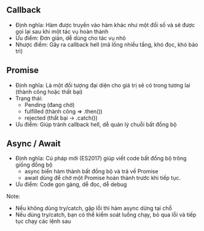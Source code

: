 ## Callback
- Định nghĩa: Hàm được truyền vào hàm khác như một đối số và sẽ được gọi lại sau khi một tác vụ hoàn thành
- Ưu điểm: Đơn giản, dễ dùng cho tác vụ nhỏ
- Nhược điểm: Gây ra callback hell (mã lồng nhiều tầng, khó đọc, khó bảo trì)

## Promise
- Định nghĩa: Là một đối tượng đại diện cho giá trị sẽ có trong tương lai (thành công hoặc thất bại)
- Trạng thái:
    + Pending (đang chờ)
    + fulfilled (thành công => .then())
    + rejected (thất bại -> .catch())
- Ưu điểm: Giúp tránh callback hell, dễ quản lý chuỗi bất đồng bộ

## Async / Await
- Định nghĩa: Cú pháp mới (ES2017) giúp viết code bất đồng bộ trông giống đồng bộ
    + async biến hàm thành bất đồng bộ và trả về Promise
    + await dùng để chờ một Promise hoàn thành trước khi tiếp tục.
- Ưu điểm: Code gọn gàng, dễ đọc, dễ debug

Note: 
- Nếu không dùng try/catch, gặp lỗi thì hàm async dừng tại chỗ
- Nếu dùng try/catch, bạn có thể kiểm soát luồng chạy, bỏ qua lỗi và tiếp tục chạy các lệnh sau


